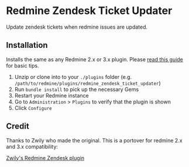# Redmine Zendesk Ticket Updater
Update zendesk tickets when redmine issues are updated.

## Installation

Installs the same as any Redmine 2.x or 3.x plugin. Please [read this guide](http://www.redmine.org/projects/redmine/wiki/Plugins#Installing-a-plugin) for basic tips.

1. Unzip or clone into to your `./plugins` folder (e.g. `/path/to/redmine/plugins/redmine_zendesk_ticket_updater`)
2. Run `bundle install` to pick up the necessary Gems
3. Restart your Redmine instance
4. Go to `Administration` > `Plugins` to verify that the plugin is shown
5. Click `Configure`

## Credit
Thanks to Zwily who made the original. This is a portover for redmine 2.x and 3.x compatibility:

[Zwily's Redmine Zendesk plugin](https://github.com/zwily/redmine_zendesk)

